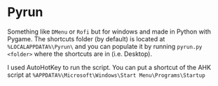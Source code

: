 # Pyrun
Something like `DMenu` or `Rofi` but for windows and made in Python with Pygame. The shortcuts folder (by default) is located at `%LOCALAPPDATA%\Pyrun\` and you can populate it by running `pyrun.py <folder>` where the shortcuts are in (i.e. Desktop).

I used AutoHotKey to run the script. You can put a shortcut of the AHK script at `%APPDATA%\Microsoft\Windows\Start Menu\Programs\Startup`
